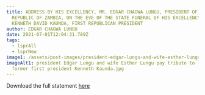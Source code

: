 ```yaml
---
title: ADDRESS BY HIS EXCELLENCY, MR. EDGAR CHAGWA LUNGU, PRESIDENT OF THE
  REPUBLIC OF ZAMBIA, ON THE EVE OF THE STATE FUNERAL OF HIS EXCELLENCY DR.
  KENNETH DAVID KAUNDA, FIRST REPUBLICAN PRESIDENT
author: EDGAR CHAGWA LUNGU
date: 2021-07-01T12:04:31.789Z
tags:
  - lsprAll
  - lsprNew
image1: /assets/post-images/president-edgar-lungu-and-wife-esther-lungu-pay-tribute-to-late-former-first-president-kenneth-kaunda.jpg
imageAlt1: president Edgar Lungu and wife Esther Lungu pay tribute to late
  former first president Kenneth Kaunda.jpg
---
```

Download the full statement [here](\assets\documents\statements\Statement-for-HE-on-State-Funeral.pdf)